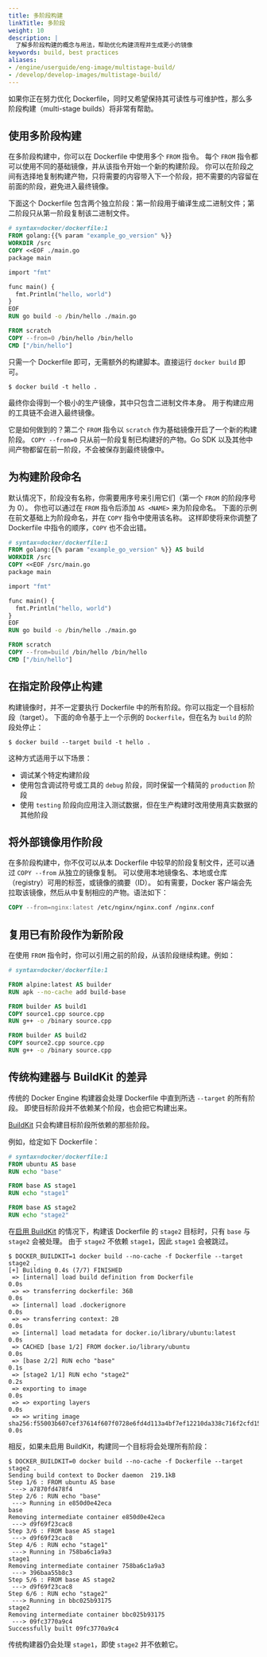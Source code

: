 ```yaml
---
title: 多阶段构建
linkTitle: 多阶段
weight: 10
description: |
  了解多阶段构建的概念与用法，帮助优化构建流程并生成更小的镜像
keywords: build, best practices
aliases:
- /engine/userguide/eng-image/multistage-build/
- /develop/develop-images/multistage-build/
---
```


如果你正在努力优化 Dockerfile，同时又希望保持其可读性与可维护性，那么多阶段构建（multi-stage builds）将非常有帮助。

## 使用多阶段构建

在多阶段构建中，你可以在 Dockerfile 中使用多个 `FROM` 指令。
每个 `FROM` 指令都可以使用不同的基础镜像，并从该指令开始一个新的构建阶段。
你可以在阶段之间有选择地复制构建产物，只将需要的内容带入下一个阶段，把不需要的内容留在前面的阶段，避免进入最终镜像。

下面这个 Dockerfile 包含两个独立阶段：第一阶段用于编译生成二进制文件；第二阶段只从第一阶段复制该二进制文件。

```dockerfile
# syntax=docker/dockerfile:1
FROM golang:{{% param "example_go_version" %}}
WORKDIR /src
COPY <<EOF ./main.go
package main

import "fmt"

func main() {
  fmt.Println("hello, world")
}
EOF
RUN go build -o /bin/hello ./main.go

FROM scratch
COPY --from=0 /bin/hello /bin/hello
CMD ["/bin/hello"]
```

只需一个 Dockerfile 即可，无需额外的构建脚本。直接运行 `docker build` 即可。

```console
$ docker build -t hello .
```

最终你会得到一个极小的生产镜像，其中只包含二进制文件本身。
用于构建应用的工具链不会进入最终镜像。

它是如何做到的？第二个 `FROM` 指令以 `scratch` 作为基础镜像开启了一个新的构建阶段。
`COPY --from=0` 只从前一阶段复制已构建好的产物。Go SDK 以及其他中间产物都留在前一阶段，不会被保存到最终镜像中。

## 为构建阶段命名

默认情况下，阶段没有名称，你需要用序号来引用它们（第一个 `FROM` 的阶段序号为 0）。
你也可以通过在 `FROM` 指令后添加 `AS <NAME>` 来为阶段命名。
下面的示例在前文基础上为阶段命名，并在 `COPY` 指令中使用该名称。
这样即使将来你调整了 Dockerfile 中指令的顺序，`COPY` 也不会出错。

```dockerfile
# syntax=docker/dockerfile:1
FROM golang:{{% param "example_go_version" %}} AS build
WORKDIR /src
COPY <<EOF /src/main.go
package main

import "fmt"

func main() {
  fmt.Println("hello, world")
}
EOF
RUN go build -o /bin/hello ./main.go

FROM scratch
COPY --from=build /bin/hello /bin/hello
CMD ["/bin/hello"]
```

## 在指定阶段停止构建

构建镜像时，并不一定要执行 Dockerfile 中的所有阶段。你可以指定一个目标阶段（target）。
下面的命令基于上一个示例的 `Dockerfile`，但在名为 `build` 的阶段处停止：

```console
$ docker build --target build -t hello .
```

这种方式适用于以下场景：

- 调试某个特定构建阶段
- 使用包含调试符号或工具的 `debug` 阶段，同时保留一个精简的 `production` 阶段
- 使用 `testing` 阶段向应用注入测试数据，但在生产构建时改用使用真实数据的其他阶段

## 将外部镜像用作阶段

在多阶段构建中，你不仅可以从本 Dockerfile 中较早的阶段复制文件，还可以通过 `COPY --from` 从独立的镜像复制。
可以使用本地镜像名、本地或仓库（registry）可用的标签，或镜像的摘要（ID）。
如有需要，Docker 客户端会先拉取该镜像，然后从中复制相应的产物。语法如下：

```dockerfile
COPY --from=nginx:latest /etc/nginx/nginx.conf /nginx.conf
```

## 复用已有阶段作为新阶段

在使用 `FROM` 指令时，你可以引用之前的阶段，从该阶段继续构建。例如：

```dockerfile
# syntax=docker/dockerfile:1

FROM alpine:latest AS builder
RUN apk --no-cache add build-base

FROM builder AS build1
COPY source1.cpp source.cpp
RUN g++ -o /binary source.cpp

FROM builder AS build2
COPY source2.cpp source.cpp
RUN g++ -o /binary source.cpp
```

## 传统构建器与 BuildKit 的差异

传统的 Docker Engine 构建器会处理 Dockerfile 中直到所选 `--target` 的所有阶段。
即使目标阶段并不依赖某个阶段，也会把它构建出来。

[BuildKit](../buildkit/_index.md) 只会构建目标阶段所依赖的那些阶段。

例如，给定如下 Dockerfile：

```dockerfile
# syntax=docker/dockerfile:1
FROM ubuntu AS base
RUN echo "base"

FROM base AS stage1
RUN echo "stage1"

FROM base AS stage2
RUN echo "stage2"
```

在[启用 BuildKit](../buildkit/_index.md#getting-started) 的情况下，构建该 Dockerfile 的 `stage2` 目标时，只有 `base` 与 `stage2` 会被处理。
由于 `stage2` 不依赖 `stage1`，因此 `stage1` 会被跳过。

```console
$ DOCKER_BUILDKIT=1 docker build --no-cache -f Dockerfile --target stage2 .
[+] Building 0.4s (7/7) FINISHED                                                                    
 => [internal] load build definition from Dockerfile                                            0.0s
 => => transferring dockerfile: 36B                                                             0.0s
 => [internal] load .dockerignore                                                               0.0s
 => => transferring context: 2B                                                                 0.0s
 => [internal] load metadata for docker.io/library/ubuntu:latest                                0.0s
 => CACHED [base 1/2] FROM docker.io/library/ubuntu                                             0.0s
 => [base 2/2] RUN echo "base"                                                                  0.1s
 => [stage2 1/1] RUN echo "stage2"                                                              0.2s
 => exporting to image                                                                          0.0s
 => => exporting layers                                                                         0.0s
 => => writing image sha256:f55003b607cef37614f607f0728e6fd4d113a4bf7ef12210da338c716f2cfd15    0.0s
```

相反，如果未启用 BuildKit，构建同一个目标将会处理所有阶段：

```console
$ DOCKER_BUILDKIT=0 docker build --no-cache -f Dockerfile --target stage2 .
Sending build context to Docker daemon  219.1kB
Step 1/6 : FROM ubuntu AS base
 ---> a7870fd478f4
Step 2/6 : RUN echo "base"
 ---> Running in e850d0e42eca
base
Removing intermediate container e850d0e42eca
 ---> d9f69f23cac8
Step 3/6 : FROM base AS stage1
 ---> d9f69f23cac8
Step 4/6 : RUN echo "stage1"
 ---> Running in 758ba6c1a9a3
stage1
Removing intermediate container 758ba6c1a9a3
 ---> 396baa55b8c3
Step 5/6 : FROM base AS stage2
 ---> d9f69f23cac8
Step 6/6 : RUN echo "stage2"
 ---> Running in bbc025b93175
stage2
Removing intermediate container bbc025b93175
 ---> 09fc3770a9c4
Successfully built 09fc3770a9c4
```

传统构建器仍会处理 `stage1`，即使 `stage2` 并不依赖它。
